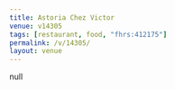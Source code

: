```yaml
---
title: Astoria Chez Victor
venue: v14305
tags: [restaurant, food, "fhrs:412175"]
permalink: /v/14305/
layout: venue
---
```

null